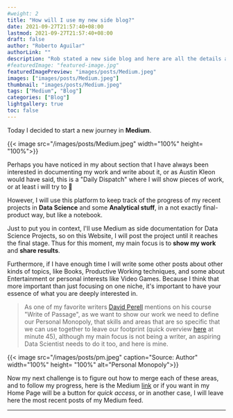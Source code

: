 ```yaml
---
#weight: 2
title: "How will I use my new side blog?"
date: 2021-09-27T21:57:40+08:00
lastmod: 2021-09-27T21:57:40+08:00
draft: false
author: "Roberto Aguilar"
authorLink: ""
description: "Rob stated a new side blog and here are all the details about it"
#featuredImage: "featured-image.jpg"
featuredImagePreview: "images/posts/Medium.jpeg"
images: ["images/posts/Medium.jpeg"]
thumbnail: "images/posts/Medium.jpeg"
tags: ["Medium", "Blog"]
categories: ["Blog"]
lightgallery: true
toc: false
---
```


Today I decided to start a new journey in <b>Medium</b>.

{{< image src="/images/posts/Medium.jpeg" width="100%" height= "100%">}}

Perhaps you have noticed in my about section that I have always been interested in documenting my work and write about it, or as Austin Kleon would have said, this is a "Daily Dispatch" where I will show pieces of work, or at least i will try to :thinking:

However, I will use this platform to keep track of the progress of my recent projects in <b>Data Science</b> and some <b>Analytical stuff</b>, in a not exactly final-product way, but like a notebook.

Just to put you in context, I'll use Medium as side documentation for Data Science Projects, so on this Website, I will post the project until it reaches the final stage. Thus for this moment, my main focus is to <b>show my work</b> and <b>share results</b>.

Furthermore, if I have enough time I will write some other posts about other kinds of topics, like Books, Productive Working techniques, and some about Entertainment or personal interests like Video Games. Because I think that more important than just focusing on one niche, it's important to have your essence of what you are deeply interested in.

> As one of my favorite writers <a href="https://perell.com/">David Perell</a> mentions on his course "Write of Passage", as we want to show our work we need to define our Personal Monopoly, that skills and areas that are so specific that we can use together to leave our footprint (quick overview <a href="https://www.youtube.com/watch?v=08S67KEb6hQ">here</a> at minute 45), although my main focus is not being a writer, an aspiring Data Scientist needs to do it too, and here is mine.

{{< image src="/images/posts/pm.jpeg" caption="Source: Author" width="100%" height= "100%" alt="Personal Monopoly">}}

Now my next challenge is to figure out how to merge each of these areas, and to follow my progress, here is the Medium <a href="https://medium.com/@robguilarr">link</a> or if you want in my Home Page will be a button for <i>quick access</i>, or in another case, I will leave here the most recent posts of my Medium feed.

---

<div id="medium-widget"></div>
    <script src="https://medium-widget.pixelpoint.io/widget.js"></script>
    <script>MediumWidget.Init({renderTo: '#medium-widget', params: {"resource":"https://medium.com/@robguilarr","postsPerLine":2,"limit":2,"picture":"big","fields":["description","claps","likes","publishAt"],"ratio":"landscape"}})</script>
